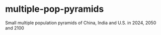 # multiple-pop-pyramids
Small multiple population pyramids of China, India and U.S. in 2024, 2050 and 2100
